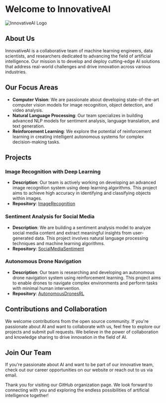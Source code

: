 # Welcome to InnovativeAI

![InnovativeAI Logo](https://example.com/innovativeai_logo.png)

## About Us
InnovativeAI is a collaborative team of machine learning engineers, data scientists, and researchers dedicated to advancing the field of artificial intelligence. Our mission is to develop and deploy cutting-edge AI solutions that address real-world challenges and drive innovation across various industries.

## Our Focus Areas
- **Computer Vision**: We are passionate about developing state-of-the-art computer vision models for image recognition, object detection, and video analysis.
- **Natural Language Processing**: Our team specializes in building advanced NLP models for sentiment analysis, language translation, and text generation.
- **Reinforcement Learning**: We explore the potential of reinforcement learning in creating intelligent autonomous systems for complex decision-making tasks.

## Projects
### Image Recognition with Deep Learning
- **Description**: Our team is actively working on developing an advanced image recognition system using deep learning algorithms. This project aims to achieve high accuracy in identifying and classifying objects within images.
- **Repository**: [ImageRecognition](https://github.com/InnovativeAI/ImageRecognition)

### Sentiment Analysis for Social Media
- **Description**: We are building a sentiment analysis model to analyze social media content and extract meaningful insights from user-generated data. This project involves natural language processing techniques and machine learning algorithms.
- **Repository**: [SocialMediaSentiment](https://github.com/InnovativeAI/SocialMediaSentiment)

### Autonomous Drone Navigation
- **Description**: Our team is researching and developing an autonomous drone navigation system using reinforcement learning. This project aims to enable drones to navigate complex environments and perform tasks with minimal human intervention.
- **Repository**: [AutonomousDronesRL](https://github.com/InnovativeAI/AutonomousDronesRL)

## Contributions and Collaboration
We welcome contributions from the open source community. If you're passionate about AI and want to collaborate with us, feel free to explore our projects and submit pull requests. We believe in the power of collaboration and knowledge sharing to drive innovation in the field of AI.

## Join Our Team
If you're passionate about AI and want to be part of our innovative team, check out our career opportunities on our website or reach out to us via email.

Thank you for visiting our GitHub organization page. We look forward to connecting with you and exploring the endless possibilities of artificial intelligence together!

